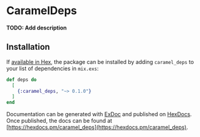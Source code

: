 # CaramelDeps

**TODO: Add description**

## Installation

If [available in Hex](https://hex.pm/docs/publish), the package can be installed
by adding `caramel_deps` to your list of dependencies in `mix.exs`:

```elixir
def deps do
  [
    {:caramel_deps, "~> 0.1.0"}
  ]
end
```

Documentation can be generated with [ExDoc](https://github.com/elixir-lang/ex_doc)
and published on [HexDocs](https://hexdocs.pm). Once published, the docs can
be found at [https://hexdocs.pm/caramel_deps](https://hexdocs.pm/caramel_deps).


